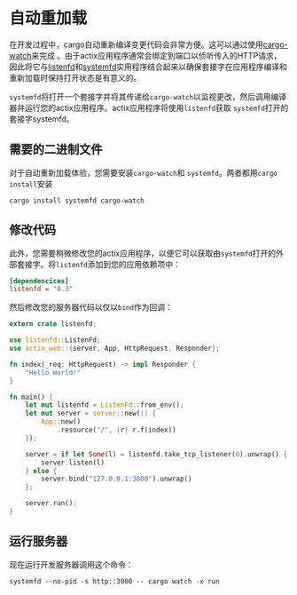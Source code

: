 # 自动重加载

在开发过程中，cargo自动重新编译变更代码会非常方便。这可以通过使用[cargo-watch](https://github.com/passcod/cargo-watch)来完成 。由于actix应用程序通常会绑定到端口以侦听传入的HTTP请求，因此将它与[listenfd](https://crates.io/crates/listenfd)和[systemfd](https://github.com/mitsuhiko/systemfd)实用程序结合起来以确保套接字在应用程序编译和重新加载时保持打开状态是有意义的。

`systemfd`将打开一个套接字并将其传递给`cargo-watch`以监视更改，然后调用编译器并运行您的actix应用程序。actix应用程序将使用`listenfd`获取 `systemfd`打开的套接字systemfd。

## 需要的二进制文件

对于自动重新加载体验，您需要安装`cargo-watch`和 `systemfd`。两者都用`cargo install`安装

```
cargo install systemfd cargo-watch
```

## 修改代码

此外，您需要稍微修改您的actix应用程序，以便它可以获取由`systemfd`打开的外部套接字。将`listenfd`添加到您的应用依赖项中：

```ini
[dependencices]
listenfd = "0.3"
```

然后修改您的服务器代码以仅以`bind`作为回调：

```rust
extern crate listenfd;

use listenfd::ListenFd;
use actix_web::{server, App, HttpRequest, Responder};

fn index(_req: HttpRequest) -> impl Responder {
    "Hello World!"
}

fn main() {
    let mut listenfd = ListenFd::from_env();
    let mut server = server::new(|| {
        App::new()
            .resource("/", |r| r.f(index))
    });

    server = if let Some(l) = listenfd.take_tcp_listener(0).unwrap() {
        server.listen(l)
    } else {
        server.bind("127.0.0.1:3000").unwrap()
    };

    server.run();
}
```

## 运行服务器

现在运行开发服务器调用这个命令：

```
systemfd --no-pid -s http::3000 -- cargo watch -x run
```
